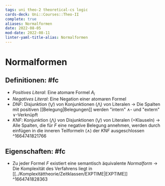 ```yaml
---
tags: uni theo-2 theoretical-cs logic 
cards-deck: Uni::Courses::Theo-II
complete: true
aliases: Normalformen
date: 2022-08-05
mod-date: 2022-08-11
linter-yaml-title-alias: Normalformen
---
```


# Normalformen

## Definitionen: #fc
- *Positives Literal*: Eine atomare Formel $A_i$
- *Negatives Literal*: Eine Negation einer atomaren Formel
- *DNF*: Disjunktion ($\bigvee$) von Konjunktionen ($\bigwedge$) von Literalen
	-> Die Spalten mit positiven [[Belegung|Belegungen]] werden "intern" $\wedge$- und "extern" $\vee$-Verknüpft
- *KNF*: Konjunktion ($\bigwedge$) von Disjunktionen ($\bigvee$) von Literalen (=Klauseln)
	-> Alle Spalten, die für $F$ eine negative Belegung annehmen, werden durch einfügen in die inneren Teilformeln ($\wedge$) der *KNF* ausgeschlossen
^1664741821766

## Eigenschaften: #fc
- Zu jeder Formel $F$ existiert eine semantisch äquivalente *Normalform*
	-> Die Komplexität des Verfahrens liegt in [[../Komplexitättheorie/Zeitklassen/EXPTIME|EXPTIME]]
^1664741828363
